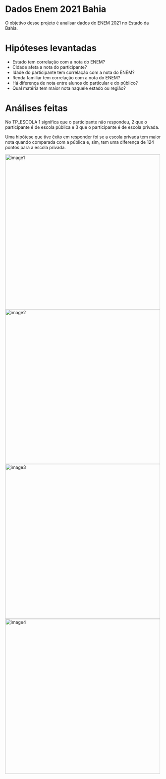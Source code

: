 # Dados Enem 2021 Bahia

O objetivo desse projeto é analisar dados do ENEM 2021 no Estado da Bahia.

# Hipóteses levantadas
- Estado tem correlação com a nota do ENEM?
- Cidade afeta a nota do participante?
- Idade do participante tem correlação com a nota do ENEM?
- Renda familiar tem correlação com a nota do ENEM?
- Há diferença de nota entre alunos do particular e do público?
- Qual matéria tem maior nota naquele estado ou região?

# Análises feitas

No TP_ESCOLA 1 significa que o participante não respondeu, 2 que o participante é de escola pública e 3 que o participante é de escola privada.

Uma hipótese que tive êxito em responder foi se a escola privada tem maior nota quando comparada com a pública e, sim, tem uma diferença de 124 pontos para a escola privada. 

<img width="500" height="500" alt="image1" src="https://github.com/user-attachments/assets/8241c05b-e7b3-4902-bd4c-b6b70fa6b695" />

<img width="500" height="500" alt="image2" src="https://github.com/user-attachments/assets/3659963b-aae3-4d0c-8c41-71f26f28ad78" />

<img width="500" height="500" alt="image3" src="https://github.com/user-attachments/assets/28ec0ef2-208f-4c4a-8a64-5c4c2b6262b2" />

<img width="500" height="500" alt="image4" src="https://github.com/user-attachments/assets/595495cf-d10e-40dd-ab06-fa65278ba915" />






